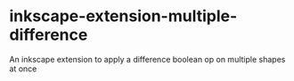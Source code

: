 inkscape-extension-multiple-difference
======================================

An inkscape extension to apply a difference boolean op on multiple shapes at once
